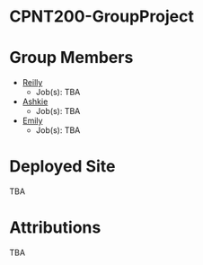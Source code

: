# CPNT200-GroupProject
# Group Members
- [Reilly](https://github.com/HazyInk)
  - Job(s): TBA
- [Ashkie]()
  - Job(s): TBA
- [Emily]()
  - Job(s): TBA
# Deployed Site
TBA
# Attributions
TBA
